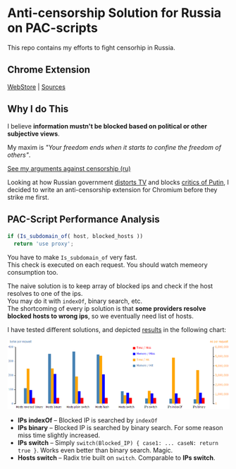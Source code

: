 # Anti-censorship Solution for Russia on PAC-scripts

This repo contains my efforts to fight censorhip in Russia.

## Chrome Extension

[WebStore](https://chrome.google.com/webstore/developer/edit/npgcnondjocldhldegnakemclmfkngch)
| [Sources](https://github.com/ilyaigpetrov/anti-censorship-russia/tree/master/extensions/chromium/minimalistic-pac-setter)

## Why I do This

I believe __information mustn't be blocked based on political or other subjective views__.  

My maxim is _"Your freedom ends when it starts to confine the freedom of others"_.

[See my arguments against censorship (ru)](https://gist.github.com/ilyaigpetrov/9452b93ef3d7dd3d8cc2)

Looking at how Russian government [distorts TV](https://therussianreader.wordpress.com/2015/11/22/russian-truckers-strike-dagestan/) and blocks [critics of Putin](http://www.reuters.com/article/2014/03/13/us-russia-internet-idUSBREA2C21L20140313),
I decided to write an anti-censorship extension for Chromium before they strike me first.

## PAC-Script Performance Analysis

```javascript
if (Is_subdomain_of( host, blocked_hosts ))
  return 'use proxy';
```

You have to make `Is_subdomain_of` very fast.  
This check is executed on each request. You should watch memeory consumption too.

The naive solution is to keep array of blocked ips and check if the host resolves to one of the ips.  
You may do it with `indexOf`, binary search, etc.  
The shortcoming of every ip solution is that __some providers resolve blocked hosts to wrong ips__, so we eventually need list of hosts.

I have tested different solutions, and depicted [results](./benchmark/Output.txt) in the following chart:

![Host Lookup Chart: Time-Memory, Hits-Misses](./chart/host-lookup-chart.png)

* __IPs indexOf__ – Blocked IP is searched by `indexOf`
* __IPs binary__  – Blocked IP is searched by binary search. For some reason miss time slightly increased.
* __IPs switch__  – Simply `switch(Blocked_IP) { case1: ... caseN: return true }`. Works even better than binary search. Magic.
* __Hosts switch__ – Radix trie built on `switch`. Comparable to __IPs switch__.

